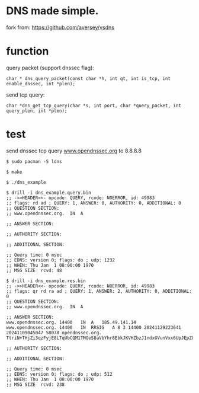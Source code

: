 # DNS made simple.

fork from: https://github.com/aversey/vsdns

# function

query packet (support dnssec flag):

    char * dns_query_packet(const char *h, int qt, int is_tcp, int enable_dnssec, int *plen);

send tcp query:

    char *dns_get_tcp_query(char *s, int port, char *query_packet, int query_plen, int *plen);


# test

send dnssec tcp query www.opendnssec.org to 8.8.8.8
    
    $ sudo pacman -S ldns

    $ make

    $ ./dns_example

    $ drill -i dns_example.query.bin 
    ;; ->>HEADER<<- opcode: QUERY, rcode: NOERROR, id: 49983
    ;; flags: rd ad ; QUERY: 1, ANSWER: 0, AUTHORITY: 0, ADDITIONAL: 0 
    ;; QUESTION SECTION:
    ;; www.opendnssec.org.	IN	A

    ;; ANSWER SECTION:

    ;; AUTHORITY SECTION:

    ;; ADDITIONAL SECTION:

    ;; Query time: 0 msec
    ;; EDNS: version 0; flags: do ; udp: 1232
    ;; WHEN: Thu Jan  1 08:00:00 1970
    ;; MSG SIZE  rcvd: 48

    $ drill -i dns_example.res.bin
    ;; ->>HEADER<<- opcode: QUERY, rcode: NOERROR, id: 49983
    ;; flags: qr rd ra ad ; QUERY: 1, ANSWER: 2, AUTHORITY: 0, ADDITIONAL: 0 
    ;; QUESTION SECTION:
    ;; www.opendnssec.org.	IN	A

    ;; ANSWER SECTION:
    www.opendnssec.org.	14400	IN	A	185.49.141.14
    www.opendnssec.org.	14400	IN	RRSIG	A 8 3 14400 20241129223641 20241109045047 58078 opendnssec.org. TtriN+THjZi3qzFyjE8LTqUbCQM1TMGeS8aVbYhr8EbkJKVHZbzJ1ndxGVunVxx6UpJEpZO2+isgMHN+C5N9t/LOWMB6jPisxf2WtzGnurIJSRmH1FPrrFf3iVCCPOCkOg5LG7zOH8zo/O0qbJC68I/vIVpKtDKQZCo8E6sURLQ=

    ;; AUTHORITY SECTION:

    ;; ADDITIONAL SECTION:

    ;; Query time: 0 msec
    ;; EDNS: version 0; flags: do ; udp: 512
    ;; WHEN: Thu Jan  1 08:00:00 1970
    ;; MSG SIZE  rcvd: 238
